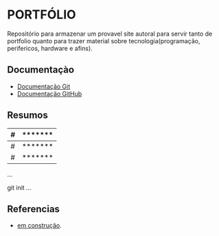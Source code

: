 # PORTFÓLIO

Repositório para armazenar um provavel site autoral para servir tanto de portfolio quanto para trazer material sobre tecnologia(programação, perifericos, hardware e afins).

## Documentaçào

- [Documentação Git](https://git-scm.com/doc)
- [Documentação GitHub](https://docs.github.com)

## Resumos

| # | ******* |
| ------|---------|
| # | ******* |
| # | ******* |

...

git init
...

## Referencias
- [em construção]().
